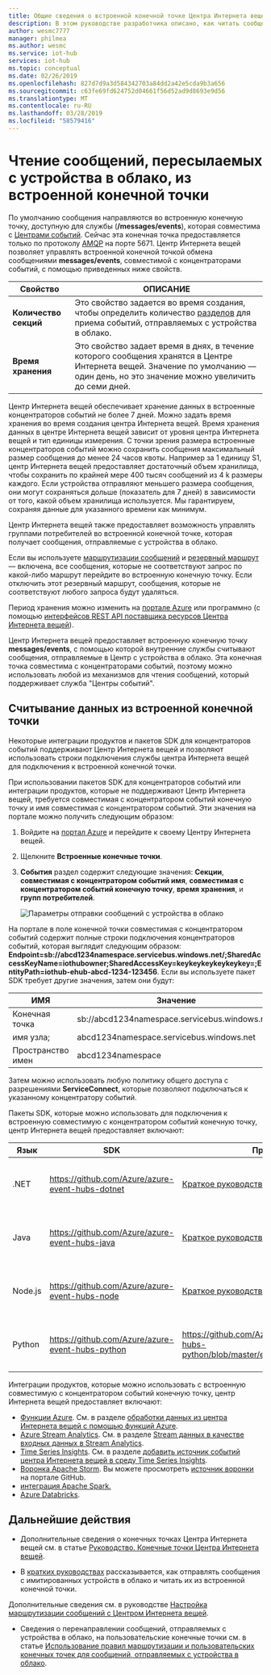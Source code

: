 ```yaml
---
title: Общие сведения о встроенной конечной точке Центра Интернета вещей Azure | Документация Майкрософт
description: В этом руководстве разработчика описано, как читать сообщения, отправляемые с устройства в облако, с помощью встроенной конечной точки, совместимой с концентратором событий.
author: wesmc7777
manager: philmea
ms.author: wesmc
ms.service: iot-hub
services: iot-hub
ms.topic: conceptual
ms.date: 02/26/2019
ms.openlocfilehash: 827d7d9a3d584342703a84dd2a42e5cda9b3a656
ms.sourcegitcommit: c63fe69fd624752d04661f56d52ad9d8693e9d56
ms.translationtype: MT
ms.contentlocale: ru-RU
ms.lasthandoff: 03/28/2019
ms.locfileid: "58579416"
---
```

# <a name="read-device-to-cloud-messages-from-the-built-in-endpoint"></a>Чтение сообщений, пересылаемых с устройства в облако, из встроенной конечной точки

По умолчанию сообщения направляются во встроенную конечную точку, доступную для службы (**/messages/events**), которая совместима с [Центрами событий](https://azure.microsoft.com/documentation/services/event-hubs/). Сейчас эта конечная точка предоставляется только по протоколу [AMQP](https://www.amqp.org/) на порте 5671. Центр Интернета вещей позволяет управлять встроенной конечной точкой обмена сообщениями **messages/events**, совместимой с концентраторами событий, с помощью приведенных ниже свойств.

| Свойство            | ОПИСАНИЕ |
| ------------------- | ----------- |
| **Количество секций** | Это свойство задается во время создания, чтобы определить количество [разделов](../event-hubs/event-hubs-features.md#partitions) для приема событий, отправляемых с устройства в облако. |
| **Время хранения**  | Это свойство задает время в днях, в течение которого сообщения хранятся в Центре Интернета вещей. Значение по умолчанию — один день, но это значение можно увеличить до семи дней. |

Центр Интернета вещей обеспечивает хранение данных в встроенные концентраторов событий не более 7 дней. Можно задать время хранения во время создания центра Интернета вещей. Время хранения данных в центре Интернета вещей зависит от уровня центра Интернета вещей и тип единицы измерения. С точки зрения размера встроенные концентраторов событий можно сохранить сообщения максимальный размер сообщения до менее 24 часов квоты. Например за 1 единицу S1, центр Интернета вещей предоставляет достаточный объем хранилища, чтобы сохранить по крайней мере 400 тысяч сообщений из 4 k размеры каждого. Если устройства отправляют меньшего размера сообщения, они могут сохраняться дольше (показатель для 7 дней) в зависимости от того, какой объем хранилища используется. Мы гарантируем, сохраняя данные для указанного времени как минимум.

Центр Интернета вещей также предоставляет возможность управлять группами потребителей во встроенной конечной точке, которая получает сообщения, отправляемые с устройства в облако.

Если вы используете [маршрутизации сообщений](iot-hub-devguide-messages-d2c.md) и [резервный маршрут](iot-hub-devguide-messages-d2c.md#fallback-route) — включена, все сообщения, которые не соответствуют запрос по какой-либо маршрут перейдите во встроенную конечную точку. Если отключить этот резервный маршрут, сообщения, которые не соответствуют любого запроса будут удаляться.

Период хранения можно изменить на [портале Azure](https://portal.azure.com) или программно (с помощью [интерфейсов REST API поставщика ресурсов Центра Интернета вещей](/rest/api/iothub/iothubresource)).

Центр Интернета вещей предоставляет встроенную конечную точку **messages/events**, с помощью которой внутренние службы считывают сообщения, отправляемые в Центр с устройства в облако. Эта конечная точка совместима с концентраторами событий, поэтому можно использовать любой из механизмов для чтения сообщений, который поддерживает служба "Центры событий".

## <a name="read-from-the-built-in-endpoint"></a>Считывание данных из встроенной конечной точки

Некоторые интеграции продуктов и пакетов SDK для концентраторов событий поддерживают Центр Интернета вещей и позволяют использовать строки подключения службы центра Интернета вещей для подключения к встроенной конечной точки.

При использовании пакетов SDK для концентраторов событий или интеграции продуктов, которые не поддерживают Центр Интернета вещей, требуется совместимая с концентратором событий конечную точку и имя совместимая с концентратором событий. Эти значения на портале можно получить следующим образом:

1. Войдите на [портал Azure](https://portal.azure.com) и перейдите к своему Центру Интернета вещей.

2. Щелкните **Встроенные конечные точки**.

3. **События** раздел содержит следующие значения: **Секции**, **совместимая с концентратором событий имя**, **совместимая с концентратором событий конечную точку**, **время хранения**, и **групп потребителей**.

    ![Параметры отправки сообщений с устройства в облако](./media/iot-hub-devguide-messages-read-builtin/eventhubcompatible.png)

На портале в поле конечной точки совместимая с концентратором событий содержит полные строки подключения концентраторов событий, которая выглядит следующим образом: **Endpoint=sb://abcd1234namespace.servicebus.windows.net/;SharedAccessKeyName=iothubowner;SharedAccessKey=keykeykeykeykeykey=;EntityPath=iothub-ehub-abcd-1234-123456**. Если вы используете пакет SDK требует другие значения, затем они будут:

| ИМЯ | Значение |
| ---- | ----- |
| Конечная точка | sb://abcd1234namespace.servicebus.windows.net/ |
| имя узла; | abcd1234namespace.servicebus.windows.net |
| Пространство имен | abcd1234namespace |

Затем можно использовать любую политику общего доступа с разрешениями **ServiceConnect**, которые позволяют подключаться к указанному концентратору событий.

Пакеты SDK, которые можно использовать для подключения к встроенную совместимую с концентратором событий конечную точку, центр Интернета вещей предоставляет включают:

| Язык | SDK | Пример | Примечания |
| -------- | --- | ------ | ----- |
| .NET | https://github.com/Azure/azure-event-hubs-dotnet | [Краткое руководство](quickstart-send-telemetry-dotnet.md) | Использует информацию, совместимую с концентраторами событий |
 Java | https://github.com/Azure/azure-event-hubs-java | [Краткое руководство](quickstart-send-telemetry-java.md) | Использует информацию, совместимую с концентраторами событий |
| Node.js | https://github.com/Azure/azure-event-hubs-node | [Краткое руководство](quickstart-send-telemetry-node.md) | Использует строку подключения центра Интернета вещей |
| Python | https://github.com/Azure/azure-event-hubs-python | https://github.com/Azure/azure-event-hubs-python/blob/master/examples/iothub_recv.py | Использует строку подключения центра Интернета вещей |

Интеграции продуктов, которые можно использовать с встроенную совместимую с концентратором событий конечную точку, центр Интернета вещей предоставляет включают:

* [Функции Azure](https://docs.microsoft.com/azure/azure-functions/). См. в разделе [обработки данных из центра Интернета вещей с помощью функций Azure](https://azure.microsoft.com/resources/samples/functions-js-iot-hub-processing/).
* [Azure Stream Analytics](https://docs.microsoft.com/azure/stream-analytics/). См. в разделе [Stream данных в качестве входных данных в Stream Analytics](../stream-analytics/stream-analytics-define-inputs.md#stream-data-from-iot-hub).
* [Time Series Insights](https://docs.microsoft.com/azure/time-series-insights/). См. в разделе [добавить источник событий центра Интернета вещей в среду Time Series Insights](../time-series-insights/time-series-insights-how-to-add-an-event-source-iothub.md).
* [Воронка Apache Storm](../hdinsight/storm/apache-storm-develop-csharp-event-hub-topology.md). Вы можете просмотреть [источник воронки](https://github.com/apache/storm/tree/master/external/storm-eventhubs) на портале GitHub.
* [интеграция Apache Spark.](../hdinsight/spark/apache-spark-eventhub-streaming.md)
* [Azure Databricks](https://docs.microsoft.com/azure/azure-databricks/).

## <a name="next-steps"></a>Дальнейшие действия

* Дополнительные сведения о конечных точках Центра Интернета вещей см. в статье [Руководство. Конечные точки Центра Интернета вещей](iot-hub-devguide-endpoints.md).

* В [кратких руководствах](quickstart-send-telemetry-node.md) рассказывается, как отправлять сообщения с имитированных устройств в облако и читать их из встроенной конечной точки. 

Дополнительные сведения см. в руководстве [Настройка маршрутизации сообщений с Центром Интернета вещей](tutorial-routing.md).

* Сведения о перенаправлении сообщений, отправляемых с устройства в облако, на пользовательские конечные точки см. в статье [Использование правил маршрутизации и пользовательских конечных точек для сообщений, отправляемых с устройства в облако](iot-hub-devguide-messages-read-custom.md).
